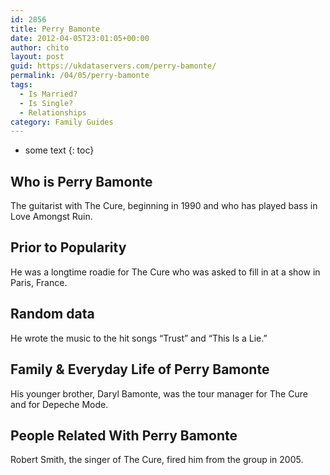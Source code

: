 ```yaml
---
id: 2856
title: Perry Bamonte
date: 2012-04-05T23:01:05+00:00
author: chito
layout: post
guid: https://ukdataservers.com/perry-bamonte/
permalink: /04/05/perry-bamonte
tags:
  - Is Married?
  - Is Single?
  - Relationships
category: Family Guides
---
```


* some text
{: toc}
          
          
## Who is  Perry Bamonte
                  
                  
                  
The guitarist with The Cure, beginning in 1990 and who has played bass in Love Amongst Ruin.
                  
                
                
                
## Prior to Popularity 
                  
                  
                  
He was a longtime roadie for The Cure who was asked to fill in at a show in Paris, France.
                  
                
                
                
## Random data 
                  
                  
                  
He wrote the music to the hit songs &#8220;Trust&#8221; and &#8220;This Is a Lie.&#8221;
                  
                
                
                
## Family & Everyday Life of Perry Bamonte
                  
                  
                  
His younger brother, Daryl Bamonte, was the tour manager for The Cure and for Depeche Mode.
                  
                
                
                
## People Related With  Perry Bamonte
                  
                  
                  
Robert Smith, the singer of The Cure, fired him from the group in 2005.
                  
                
              
            
          
          
          
    
    
  

